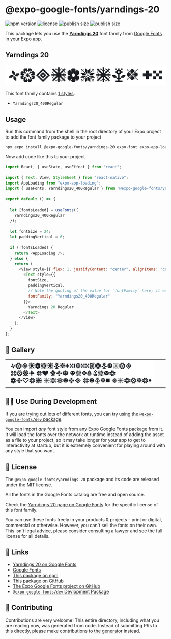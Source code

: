 # @expo-google-fonts/yarndings-20

![npm version](https://flat.badgen.net/npm/v/@expo-google-fonts/yarndings-20)
![license](https://flat.badgen.net/github/license/expo/google-fonts)
![publish size](https://flat.badgen.net/packagephobia/install/@expo-google-fonts/yarndings-20)
![publish size](https://flat.badgen.net/packagephobia/publish/@expo-google-fonts/yarndings-20)

This package lets you use the [**Yarndings 20**](https://fonts.google.com/specimen/Yarndings+20) font family from [Google Fonts](https://fonts.google.com/) in your Expo app.

## Yarndings 20

![Yarndings 20](./font-family.png)

This font family contains [1 styles](#-gallery).

- `Yarndings20_400Regular`

## Usage

Run this command from the shell in the root directory of your Expo project to add the font family package to your project

```sh
npx expo install @expo-google-fonts/yarndings-20 expo-font expo-app-loading
```

Now add code like this to your project

```js
import React, { useState, useEffect } from "react";

import { Text, View, StyleSheet } from "react-native";
import AppLoading from "expo-app-loading";
import { useFonts, Yarndings20_400Regular } from '@expo-google-fonts/yarndings-20';

export default () => {

  let [fontsLoaded] = useFonts({
    Yarndings20_400Regular
  });

  let fontSize = 24;
  let paddingVertical = 6;

  if (!fontsLoaded) {
    return <AppLoading />;
  } else {
    return (
      <View style={{ flex: 1, justifyContent: "center", alignItems: "center" }}>
        <Text style={{
          fontSize,
          paddingVertical,
          // Note the quoting of the value for `fontFamily` here; it expects a string!
          fontFamily: "Yarndings20_400Regular"
        }}>
          Yarndings 20 Regular
        </Text>
      </View>
    );
  }
};
```

## 🔡 Gallery


||||
|-|-|-|
|![Yarndings20_400Regular](./Yarndings20_400Regular.ttf.png)||||


## 👩‍💻 Use During Development

If you are trying out lots of different fonts, you can try using the [`@expo-google-fonts/dev` package](https://github.com/expo/google-fonts/tree/master/font-packages/dev#readme).

You can import _any_ font style from any Expo Google Fonts package from it. It will load the fonts over the network at runtime instead of adding the asset as a file to your project, so it may take longer for your app to get to interactivity at startup, but it is extremely convenient for playing around with any style that you want.


## 📖 License

The `@expo-google-fonts/yarndings-20` package and its code are released under the MIT license.

All the fonts in the Google Fonts catalog are free and open source.

Check the [Yarndings 20 page on Google Fonts](https://fonts.google.com/specimen/Yarndings+20) for the specific license of this font family.

You can use these fonts freely in your products & projects - print or digital, commercial or otherwise. However, you can't sell the fonts on their own. This isn't legal advice, please consider consulting a lawyer and see the full license for all details.

## 🔗 Links

- [Yarndings 20 on Google Fonts](https://fonts.google.com/specimen/Yarndings+20)
- [Google Fonts](https://fonts.google.com/)
- [This package on npm](https://www.npmjs.com/package/@expo-google-fonts/yarndings-20)
- [This package on GitHub](https://github.com/expo/google-fonts/tree/master/font-packages/yarndings-20)
- [The Expo Google Fonts project on GitHub](https://github.com/expo/google-fonts)
- [`@expo-google-fonts/dev` Devlopment Package](https://github.com/expo/google-fonts/tree/master/font-packages/dev)

## 🤝 Contributing

Contributions are very welcome! This entire directory, including what you are reading now, was generated from code. Instead of submitting PRs to this directly, please make contributions to [the generator](https://github.com/expo/google-fonts/tree/master/packages/generator) instead.
